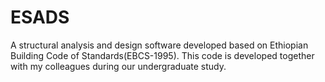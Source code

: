 # ESADS
A structural analysis and design software developed based on Ethiopian Building Code of Standards(EBCS-1995). This code is developed together with my colleagues during our undergraduate study.
